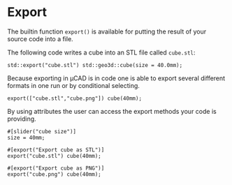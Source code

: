 # Export

The builtin function `export()` is available for putting the result of your source code into a file.

The following code writes a cube into an STL file called `cube.stl`:

```µCAD,export
std::export("cube.stl") std::geo3d::cube(size = 40.0mm);
```

Because exporting in µCAD is in code one is able to export several different formats in one run or by conditional selecting.

```µCAD,export_multiple#todo
export(["cube.stl","cube.png"]) cube(40mm);
```

By using attributes the user can access the export methods your code is providing.

```µCAD,export_attribute#todo
#[slider("cube size")]
size = 40mm;

#[export("Export cube as STL")]
export("cube.stl") cube(40mm);

#[export("Export cube as PNG")]
export("cube.png") cube(40mm);
```
